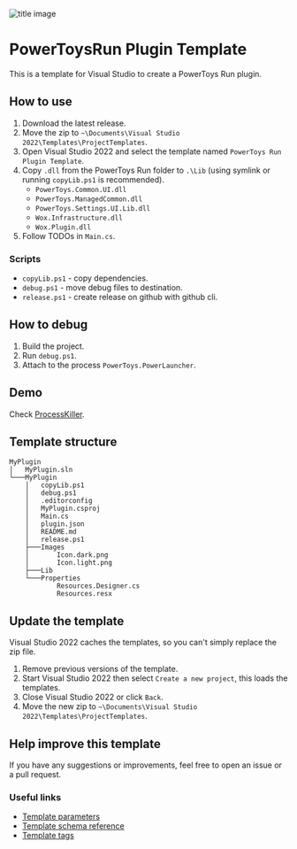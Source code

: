 ![title image](https://github.com/8LWXpg/PowerToysRun-PluginTemplate/assets/105704427/0a6476f8-91b0-4245-be5b-9ec51f4a6a76)

# PowerToysRun Plugin Template

This is a template for Visual Studio to create a PowerToys Run plugin.

## How to use

1. Download the latest release.
2. Move the zip to `~\Documents\Visual Studio 2022\Templates\ProjectTemplates`.
3. Open Visual Studio 2022 and select the template named `PowerToys Run Plugin Template`.
4. Copy `.dll` from the PowerToys Run folder to `.\Lib` (using symlink or running `copyLib.ps1` is recommended).
   - `PowerToys.Common.UI.dll`
   - `PowerToys.ManagedCommon.dll`
   - `PowerToys.Settings.UI.Lib.dll`
   - `Wox.Infrastructure.dll`
   - `Wox.Plugin.dll`
5. Follow TODOs in `Main.cs`.

### Scripts

- `copyLib.ps1` - copy dependencies.
- `debug.ps1` - move debug files to destination.
- `release.ps1` - create release on github with github cli.

## How to debug

1. Build the project.
2. Run `debug.ps1`.
3. Attach to the process `PowerToys.PowerLauncher`.

## Demo

Check [ProcessKiller](https://github.com/8LWXpg/PowerToysRun-ProcessKiller).

## Template structure

```plaintext
MyPlugin
│   MyPlugin.sln
└───MyPlugin
    │   copyLib.ps1
    │   debug.ps1
    │   .editorconfig
    │   MyPlugin.csproj
    │   Main.cs
    │   plugin.json
    │   README.md
    │   release.ps1
    ├───Images
    │       Icon.dark.png
    │       Icon.light.png
    ├───Lib
    └───Properties
            Resources.Designer.cs
            Resources.resx

```

## Update the template

Visual Studio 2022 caches the templates, so you can't simply replace the zip file.

1. Remove previous versions of the template.
2. Start Visual Studio 2022 then select `Create a new project`, this loads the templates.
3. Close Visual Studio 2022 or click `Back`.
4. Move the new zip to `~\Documents\Visual Studio 2022\Templates\ProjectTemplates`.

## Help improve this template

If you have any suggestions or improvements, feel free to open an issue or a pull request.

### Useful links

- [Template parameters](https://learn.microsoft.com/en-us/visualstudio/ide/template-parameters?view=vs-2022)
- [Template schema reference](https://learn.microsoft.com/en-us/visualstudio/extensibility/visual-studio-template-schema-reference?view=vs-2022)
- [Template tags](https://learn.microsoft.com/en-us/visualstudio/ide/template-tags?view=vs-2022)
